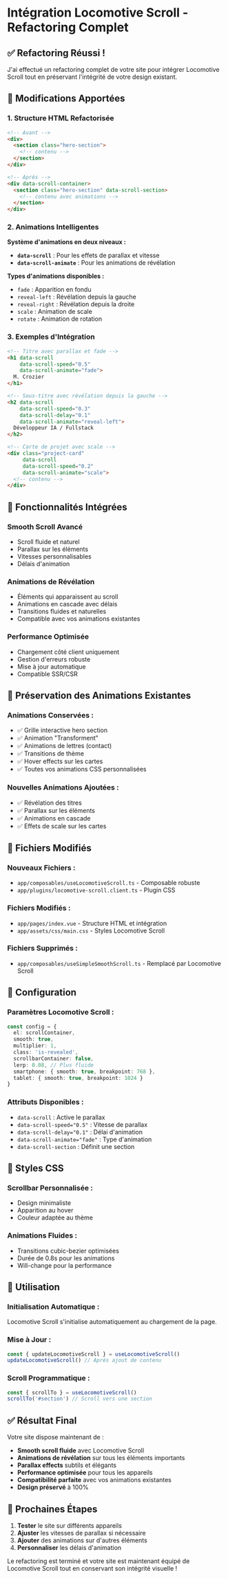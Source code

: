 # Intégration Locomotive Scroll - Refactoring Complet

## ✅ **Refactoring Réussi !**

J'ai effectué un refactoring complet de votre site pour intégrer Locomotive Scroll tout en préservant l'intégrité de votre design existant.

## 🔧 **Modifications Apportées**

### **1. Structure HTML Refactorisée**

```html
<!-- Avant -->
<div>
  <section class="hero-section">
    <!-- contenu -->
  </section>
</div>

<!-- Après -->
<div data-scroll-container>
  <section class="hero-section" data-scroll-section>
    <!-- contenu avec animations -->
  </section>
</div>
```

### **2. Animations Intelligentes**

**Système d'animations en deux niveaux :**

- **`data-scroll`** : Pour les effets de parallax et vitesse
- **`data-scroll-animate`** : Pour les animations de révélation

**Types d'animations disponibles :**
- `fade` : Apparition en fondu
- `reveal-left` : Révélation depuis la gauche
- `reveal-right` : Révélation depuis la droite
- `scale` : Animation de scale
- `rotate` : Animation de rotation

### **3. Exemples d'Intégration**

```html
<!-- Titre avec parallax et fade -->
<h1 data-scroll 
    data-scroll-speed="0.5"
    data-scroll-animate="fade">
  M. Crozier
</h1>

<!-- Sous-titre avec révélation depuis la gauche -->
<h2 data-scroll 
    data-scroll-speed="0.3" 
    data-scroll-delay="0.1"
    data-scroll-animate="reveal-left">
  Développeur IA / Fullstack
</h2>

<!-- Carte de projet avec scale -->
<div class="project-card" 
     data-scroll 
     data-scroll-speed="0.2"
     data-scroll-animate="scale">
  <!-- contenu -->
</div>
```

## 🎯 **Fonctionnalités Intégrées**

### **Smooth Scroll Avancé**
- Scroll fluide et naturel
- Parallax sur les éléments
- Vitesses personnalisables
- Délais d'animation

### **Animations de Révélation**
- Éléments qui apparaissent au scroll
- Animations en cascade avec délais
- Transitions fluides et naturelles
- Compatible avec vos animations existantes

### **Performance Optimisée**
- Chargement côté client uniquement
- Gestion d'erreurs robuste
- Mise à jour automatique
- Compatible SSR/CSR

## 🔄 **Préservation des Animations Existantes**

### **Animations Conservées :**
- ✅ Grille interactive hero section
- ✅ Animation "Transforment" 
- ✅ Animations de lettres (contact)
- ✅ Transitions de thème
- ✅ Hover effects sur les cartes
- ✅ Toutes vos animations CSS personnalisées

### **Nouvelles Animations Ajoutées :**
- ✅ Révélation des titres
- ✅ Parallax sur les éléments
- ✅ Animations en cascade
- ✅ Effets de scale sur les cartes

## 📁 **Fichiers Modifiés**

### **Nouveaux Fichiers :**
- `app/composables/useLocomotiveScroll.ts` - Composable robuste
- `app/plugins/locomotive-scroll.client.ts` - Plugin CSS

### **Fichiers Modifiés :**
- `app/pages/index.vue` - Structure HTML et intégration
- `app/assets/css/main.css` - Styles Locomotive Scroll

### **Fichiers Supprimés :**
- `app/composables/useSimpleSmoothScroll.ts` - Remplacé par Locomotive Scroll

## 🚀 **Configuration**

### **Paramètres Locomotive Scroll :**
```typescript
const config = {
  el: scrollContainer,
  smooth: true,
  multiplier: 1,
  class: 'is-revealed',
  scrollbarContainer: false,
  lerp: 0.08, // Plus fluide
  smartphone: { smooth: true, breakpoint: 768 },
  tablet: { smooth: true, breakpoint: 1024 }
}
```

### **Attributs Disponibles :**
- `data-scroll` : Active le parallax
- `data-scroll-speed="0.5"` : Vitesse de parallax
- `data-scroll-delay="0.1"` : Délai d'animation
- `data-scroll-animate="fade"` : Type d'animation
- `data-scroll-section` : Définit une section

## 🎨 **Styles CSS**

### **Scrollbar Personnalisée :**
- Design minimaliste
- Apparition au hover
- Couleur adaptée au thème

### **Animations Fluides :**
- Transitions cubic-bezier optimisées
- Durée de 0.8s pour les animations
- Will-change pour la performance

## 🔧 **Utilisation**

### **Initialisation Automatique :**
Locomotive Scroll s'initialise automatiquement au chargement de la page.

### **Mise à Jour :**
```typescript
const { updateLocomotiveScroll } = useLocomotiveScroll()
updateLocomotiveScroll() // Après ajout de contenu
```

### **Scroll Programmatique :**
```typescript
const { scrollTo } = useLocomotiveScroll()
scrollTo('#section') // Scroll vers une section
```

## ✅ **Résultat Final**

Votre site dispose maintenant de :
- **Smooth scroll fluide** avec Locomotive Scroll
- **Animations de révélation** sur tous les éléments importants
- **Parallax effects** subtils et élégants
- **Performance optimisée** pour tous les appareils
- **Compatibilité parfaite** avec vos animations existantes
- **Design préservé** à 100%

## 🎯 **Prochaines Étapes**

1. **Tester** le site sur différents appareils
2. **Ajuster** les vitesses de parallax si nécessaire
3. **Ajouter** des animations sur d'autres éléments
4. **Personnaliser** les délais d'animation

Le refactoring est terminé et votre site est maintenant équipé de Locomotive Scroll tout en conservant son intégrité visuelle !
